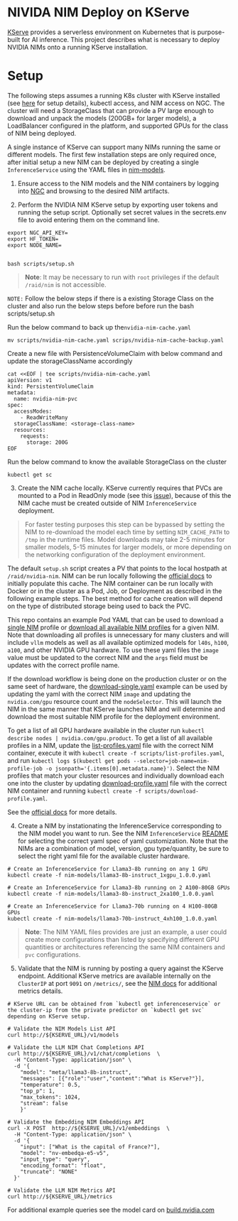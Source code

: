# NIVIDA NIM Deploy on KServe
[KServe](https://github.com/kserve/kserve) provides a serverless environment on Kubernetes that is purpose-built for AI inference. This project describes what is necessary to deploy NVIDIA NIMs onto a running KServe installation.

# Setup

The following steps assumes a running K8s cluster with KServe installed (see [here](https://github.com/NVIDIA/cloud-native-stack/tree/master/playbooks#enable-kserve-on-cns) for setup details), kubectl access, and NIM access on NGC. The cluster will need a StorageClass that can provide a PV large enough to download and unpack the models (200GB+ for larger models), a LoadBalancer configured in the platform, and supported GPUs for the class of NIM being deployed.

A single instance of KServe can support many NIMs running the same or different models. The first few installation steps are only required once, after initial setup a new NIM can be deployed by creating a single `InferenceService` using the YAML files in [nim-models](https://github.com/NVIDIA/nim-deploy/tree/main/kserve/nim-models).

1. Ensure access to the NIM models and the NIM containers by logging into [NGC](https://ngc.nvidia.com/) and browsing to the desired NIM artifacts.

2. Perform the NVIDIA NIM KServe setup by exporting user tokens and running the setup script. Optionally set secret values in the secrets.env file to avoid entering them on the command line.
```
export NGC_API_KEY=
export HF_TOKEN=
export NODE_NAME=


bash scripts/setup.sh
```

> **Note**: It may be necessary to run with `root` privileges if the default `/raid/nim` is not accessible.

  `NOTE:` Follow the below steps if there is a existing Storage Class on the cluster and also run the below steps before before run the bash scripts/setup.sh

  Run the below command to back up the`nvidia-nim-cache.yaml`

  ```
  mv scripts/nvidia-nim-cache.yaml scrips/nvidia-nim-cache-backup.yaml
  ```

  Create a new file with PersistenceVolumeClaim with below command and update the storageClassName accordingly

  ```
  cat <<EOF | tee scripts/nvidia-nim-cache.yaml
  apiVersion: v1
  kind: PersistentVolumeClaim
  metadata:
    name: nvidia-nim-pvc
  spec:
    accessModes:
      - ReadWriteMany
    storageClassName: <storage-class-name>
    resources:
      requests:
        storage: 200G
  EOF
  ```

  Run the below command to know the available StorageClass on the cluster

  ```
  kubectl get sc
  ```

3. Create the NIM cache locally. KServe currently requires that PVCs are mounted to a Pod in ReadOnly mode (see this [issue](https://github.com/kserve/kserve/issues/3687)), because of this the NIM cache must be created outside of NIM `InferenceService` deployment.

> For faster testing purposes this step can be bypassed by setting the NIM to re-download the model each time by setting `NIM_CACHE_PATH` to `/tmp` in the runtime files. Model downloads may take 2-5 minutes for smaller models, 5-15 minutes for larger models, or more depending on the networking configuration of the deployment environment.

The default `setup.sh` script creates a PV that points to the local hostpath at `/raid/nvidia-nim`. NIM can be run locally following the [official docs](https://docs.nvidia.com/nim/large-language-models/latest/getting-started.html#launch-nvidia-nim-for-llms) to initially populate this cache. The NIM container can be run locally with Docker or in the cluster as a Pod, Job, or Deployment as described in the following example steps. The best method for cache creation will depend on the type of distributed storage being used to back the PVC.

This repo contains an example Pod YAML that can be used to download a [single NIM](https://github.com/NVIDIA/nim-deploy/blob/main/kserve/scripts/download-profile.yaml) profile or [download all available NIM profiles](https://github.com/NVIDIA/nim-deploy/blob/main/kserve/scripts/download-all.yaml) for a given NIM. Note that downloading all profiles is unnecessary for many clusters and will include `vllm` models as well as all available optimized models for `l40s`, `h100`, `a100`, and other NVIDIA GPU hardware. To use these yaml files the `image` value must be updated to the correct NIM and the `args` field must be updates with the correct profile name.

If the download workflow is being done on the production cluster or on the same seet of hardware, the [download-single.yaml](https://github.com/NVIDIA/nim-deploy/blob/main/kserve/scripts/download-single.yaml) example can be used by updating the yaml with the correct NIM `image` and updating the `nvidia.com/gpu` resource count and the `nodeSelector`. This will launch the NIM in the same manner that KServe launches NIM and will determine and download the most suitable NIM profile for the deployment environment.

To get a list of all GPU hardware available in the cluster run `kubectl describe nodes | nvidia.com/gpu.product`. To get a list of all available profiles in a NIM, update the [list-profiles.yaml](https://github.com/NVIDIA/nim-deploy/blob/main/kserve/scripts/list-profiles.yaml) file with the correct NIM container, execute it with `kubectl create -f scripts/list-profiles.yaml`, and run `kubectl logs $(kubectl get pods --selector=job-name=nim-profile-job -o jsonpath='{.items[0].metadata.name}')`. Select the NIM profiles that match your cluster resources and individually download each one into the cluster by updating [download-profile.yaml](https://github.com/NVIDIA/nim-deploy/blob/main/kserve/scripts/download-profile.yaml) file with the correct NIM container and running `kubectl create -f scripts/download-profile.yaml`.

See the [official docs](https://docs.nvidia.com/nim/large-language-models/latest/getting-started.html#serving-models-from-local-assets) for more details.

4. Create a NIM by instationating the InferenceService corresponding to the NIM model you want to run. See the NIM  `InferenceService` [README](https://github.com/NVIDIA/nim-deploy/blob/main/kserve/nim-models/README.md) for selecting the correct yaml spec of yaml customization. Note that the NIMs are a combination of model, version, gpu type/quantity, be sure to select the right yaml file for the available cluster hardware.

```
# Create an InferenceService for Llama3-8b running on any 1 GPU
kubectl create -f nim-models/llama3-8b-instruct_1xgpu_1.0.0.yaml

# Create an InferenceService for Llama3-8b running on 2 A100-80GB GPUs
kubectl create -f nim-models/llama3-8b-instruct_2xa100_1.0.0.yaml

# Create an InferenceService for Llama3-70b running on 4 H100-80GB GPUs
kubectl create -f nim-models/llama3-70b-instruct_4xh100_1.0.0.yaml
```

 > **Note**: The NIM YAML files  provides are just an example, a user could create more configurations than listed by specifying different GPU quantities or architectures referencing the same NIM containers and `pvc` configurations.

5. Validate that the NIM is running by posting a query against the KServe endpoint. Additional KServe metrics are available internally on the `ClusterIP` at port `9091` on `/metrics/`, see the [NIM docs](https://docs.nvidia.com/nim/large-language-models/latest/observability.html) for additional metrics details.

```
# KServe URL can be obtained from `kubectl get inferenceservice` or the cluster-ip from the private predictor on `kubectl get svc` depending on KServe setup.

# Validate the NIM Models List API
curl http://${KSERVE_URL}/v1/models

# Validate the LLM NIM Chat Completions API
curl http://${KSERVE_URL}/v1/chat/completions  \
  -H "Content-Type: application/json" \
  -d '{
    "model": "meta/llama3-8b-instruct",
    "messages": [{"role":"user","content":"What is KServe?"}],
    "temperature": 0.5,   
    "top_p": 1,
    "max_tokens": 1024,
    "stream": false 
    }'

# Validate the Embedding NIM Embeddings API
curl -X POST  http://${KSERVE_URL}/v1/embeddings  \
  -H "Content-Type: application/json" \
  -d '{
    "input": ["What is the capital of France?"],
    "model": "nv-embedqa-e5-v5",
    "input_type": "query",
    "encoding_format": "float",
    "truncate": "NONE"
  }'

# Validate the LLM NIM Metrics API
curl http://${KSERVE_URL}/metrics

```

For additional example queries see the model card on [build.nvidia.com](https://build.nvidia.com/meta/llama3-70b)
